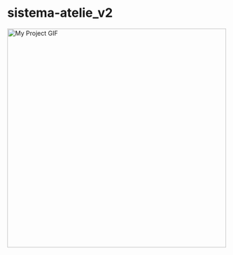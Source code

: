 # sistema-atelie_v2

<img src="public\img\live-demo\dona-nalva.gif" alt="My Project GIF" width="auto" height="500">